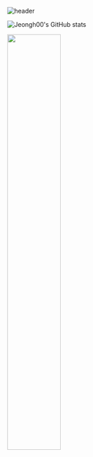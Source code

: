 ![header](https://capsule-render.vercel.app/api?type=waving&color=A3DCBE&height=300&section=header&text=Jeongh00's%20Github&fontSize=90&animation=fadeIn&fontAlignY=38&descAlignY=51&descAlign=62)

![Jeongh00's GitHub stats](https://github-readme-stats.vercel.app/api?username=Jeongh00&show_icons=true&theme=radical)

<img src="https://raw.githubusercontent.com/Jeongh00/github-stats-transparent/output/generated/languages.svg" width="49.2%" />

<!--
**Jeongh00/Jeongh00** is a ✨ _special_ ✨ repository because its `README.md` (this file) appears on your GitHub profile.

Here are some ideas to get you started:

- 🔭 I’m currently working on ...
- 🌱 I’m currently learning ...
- 👯 I’m looking to collaborate on ...
- 🤔 I’m looking for help with ...
- 💬 Ask me about ...
- 📫 How to reach me: ...
- 😄 Pronouns: ...
- ⚡ Fun fact: ...
-->
